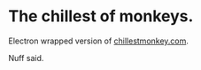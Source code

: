 # The chillest of monkeys.

Electron wrapped version of [chillestmonkey.com](chillestmonkey.com).

Nuff said.
